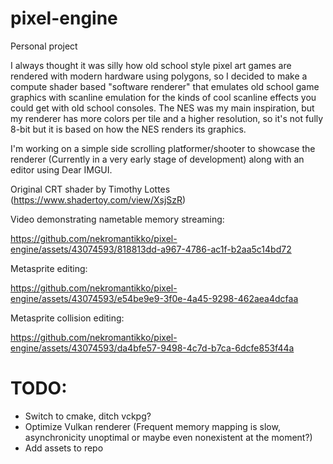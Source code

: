 # pixel-engine
Personal project

I always thought it was silly how old school style pixel art games are rendered with modern hardware using polygons, so I decided to make a compute shader based "software renderer" that emulates old school game graphics with scanline emulation for the kinds of cool scanline effects you could get with old school consoles.
The NES was my main inspiration, but my renderer has more colors per tile and a higher resolution, so it's not fully 8-bit but it is based on how the NES renders its graphics. 

I'm working on a simple side scrolling platformer/shooter to showcase the renderer (Currently in a very early stage of development) along with an editor using Dear IMGUI.

Original CRT shader by Timothy Lottes (https://www.shadertoy.com/view/XsjSzR)

Video demonstrating nametable memory streaming:


https://github.com/nekromantikko/pixel-engine/assets/43074593/818813dd-a967-4786-ac1f-b2aa5c14bd72

Metasprite editing:


https://github.com/nekromantikko/pixel-engine/assets/43074593/e54be9e9-3f0e-4a45-9298-462aea4dcfaa

Metasprite collision editing:


https://github.com/nekromantikko/pixel-engine/assets/43074593/da4bfe57-9498-4c7d-b7ca-6dcfe853f44a


# TODO:
- Switch to cmake, ditch vckpg?
- Optimize Vulkan renderer (Frequent memory mapping is slow, asynchronicity unoptimal or maybe even nonexistent at the moment?)
- Add assets to repo
